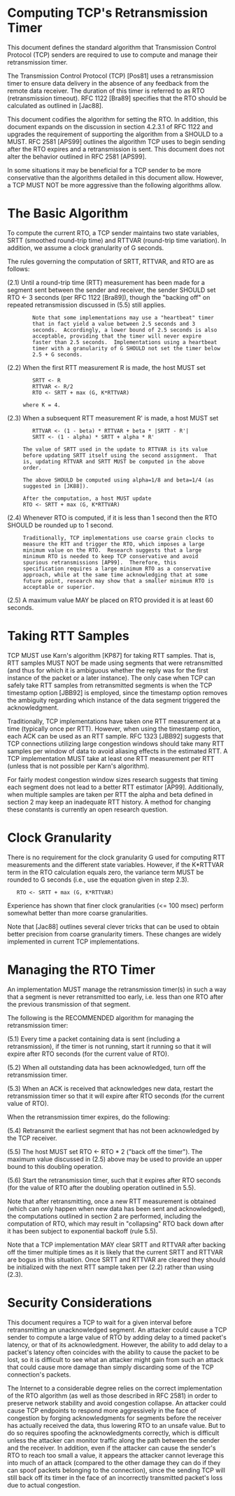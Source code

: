 # Computing TCP's Retransmission Timer

This document defines the standard algorithm that Transmission Control Protocol (TCP) senders are required to use to compute and manage their retransmission timer. 

The Transmission Control Protocol (TCP) [Pos81] uses a retransmission timer to ensure data delivery in the absence of any feedback from the remote data receiver.  The duration of this timer is referred to as RTO (retransmission timeout).  RFC 1122 [Bra89] specifies that the RTO should be calculated as outlined in [Jac88].

This document codifies the algorithm for setting the RTO.  In addition, this document expands on the discussion in section 4.2.3.1 of RFC 1122 and upgrades the requirement of supporting the algorithm from a SHOULD to a MUST.  RFC 2581 [APS99] outlines the algorithm TCP uses to begin sending after the RTO expires and a retransmission is sent.  This document does not alter the behavior outlined in RFC 2581 [APS99].

In some situations it may be beneficial for a TCP sender to be more conservative than the algorithms detailed in this document allow. However, a TCP MUST NOT be more aggressive than the following algorithms allow.

# The Basic Algorithm

To compute the current RTO, a TCP sender maintains two state variables, SRTT (smoothed round-trip time) and RTTVAR (round-trip time variation).  In addition, we assume a clock granularity of G seconds.

The rules governing the computation of SRTT, RTTVAR, and RTO are as follows:

   (2.1) Until a round-trip time (RTT) measurement has been made for a
         segment sent between the sender and receiver, the sender SHOULD
         set RTO <- 3 seconds (per RFC 1122 [Bra89]), though the
         "backing off" on repeated retransmission discussed in (5.5)
         still applies.

            Note that some implementations may use a "heartbeat" timer
            that in fact yield a value between 2.5 seconds and 3
            seconds.  Accordingly, a lower bound of 2.5 seconds is also
            acceptable, providing that the timer will never expire
            faster than 2.5 seconds.  Implementations using a heartbeat
            timer with a granularity of G SHOULD not set the timer below
            2.5 + G seconds.

   (2.2) When the first RTT measurement R is made, the host MUST set

            SRTT <- R
            RTTVAR <- R/2
            RTO <- SRTT + max (G, K*RTTVAR)

         where K = 4.

   (2.3) When a subsequent RTT measurement R' is made, a host MUST set

            RTTVAR <- (1 - beta) * RTTVAR + beta * |SRTT - R'|
            SRTT <- (1 - alpha) * SRTT + alpha * R'

         The value of SRTT used in the update to RTTVAR is its value
         before updating SRTT itself using the second assignment.  That
         is, updating RTTVAR and SRTT MUST be computed in the above
         order.

         The above SHOULD be computed using alpha=1/8 and beta=1/4 (as
         suggested in [JK88]).

         After the computation, a host MUST update
         RTO <- SRTT + max (G, K*RTTVAR)

   (2.4) Whenever RTO is computed, if it is less than 1 second then the
         RTO SHOULD be rounded up to 1 second.

         Traditionally, TCP implementations use coarse grain clocks to
         measure the RTT and trigger the RTO, which imposes a large
         minimum value on the RTO.  Research suggests that a large
         minimum RTO is needed to keep TCP conservative and avoid
         spurious retransmissions [AP99].  Therefore, this
         specification requires a large minimum RTO as a conservative
         approach, while at the same time acknowledging that at some
         future point, research may show that a smaller minimum RTO is
         acceptable or superior.

   (2.5) A maximum value MAY be placed on RTO provided it is at least 60
         seconds.

# Taking RTT Samples

TCP MUST use Karn's algorithm [KP87] for taking RTT samples.  That is, RTT samples MUST NOT be made using segments that were retransmitted (and thus for which it is ambiguous whether the reply was for the first instance of the packet or a later instance).  The only case when TCP can safely take RTT samples from retransmitted segments is when the TCP timestamp option [JBB92] is employed, since the timestamp option removes the ambiguity regarding which instance of the data segment triggered the acknowledgment.

Traditionally, TCP implementations have taken one RTT measurement at a time (typically once per RTT).  However, when using the timestamp option, each ACK can be used as an RTT sample.  RFC 1323 [JBB92] suggests that TCP connections utilizing large congestion windows should take many RTT samples per window of data to avoid aliasing effects in the estimated RTT.  A TCP implementation MUST take at least one RTT measurement per RTT (unless that is not possible per Karn's algorithm).

For fairly modest congestion window sizes research suggests that timing each segment does not lead to a better RTT estimator [AP99]. Additionally, when multiple samples are taken per RTT the alpha and beta defined in section 2 may keep an inadequate RTT history.  A method for changing these constants is currently an open research question.

# Clock Granularity

There is no requirement for the clock granularity G used for computing RTT measurements and the different state variables. However, if the K*RTTVAR term in the RTO calculation equals zero, the variance term MUST be rounded to G seconds (i.e., use the equation given in step 2.3).

       RTO <- SRTT + max (G, K*RTTVAR)

Experience has shown that finer clock granularities (<= 100 msec) perform somewhat better than more coarse granularities.

Note that [Jac88] outlines several clever tricks that can be used to obtain better precision from coarse granularity timers.  These changes are widely implemented in current TCP implementations.

# Managing the RTO Timer

An implementation MUST manage the retransmission timer(s) in such a way that a segment is never retransmitted too early, i.e. less than one RTO after the previous transmission of that segment.

The following is the RECOMMENDED algorithm for managing the retransmission timer:

   (5.1) Every time a packet containing data is sent (including a
         retransmission), if the timer is not running, start it running
         so that it will expire after RTO seconds (for the current value
         of RTO).

   (5.2) When all outstanding data has been acknowledged, turn off the
         retransmission timer.

   (5.3) When an ACK is received that acknowledges new data, restart the
         retransmission timer so that it will expire after RTO seconds
         (for the current value of RTO).

When the retransmission timer expires, do the following:

   (5.4) Retransmit the earliest segment that has not been acknowledged by the TCP receiver.

   (5.5) The host MUST set RTO <- RTO * 2 ("back off the timer").  The maximum value discussed in (2.5) above may be used to provide an upper bound to this doubling operation.

   (5.6) Start the retransmission timer, such that it expires after RTO seconds (for the value of RTO after the doubling operation outlined in 5.5).

Note that after retransmitting, once a new RTT measurement is obtained (which can only happen when new data has been sent and acknowledged), the computations outlined in section 2 are performed, including the computation of RTO, which may result in "collapsing" RTO back down after it has been subject to exponential backoff (rule 5.5).

Note that a TCP implementation MAY clear SRTT and RTTVAR after backing off the timer multiple times as it is likely that the current SRTT and RTTVAR are bogus in this situation.  Once SRTT and RTTVAR are cleared they should be initialized with the next RTT sample taken per (2.2) rather than using (2.3).

# Security Considerations

This document requires a TCP to wait for a given interval before retransmitting an unacknowledged segment.  An attacker could cause a TCP sender to compute a large value of RTO by adding delay to a timed packet's latency, or that of its acknowledgment.  However, the ability to add delay to a packet's latency often coincides with the ability to cause the packet to be lost, so it is difficult to see what an attacker might gain from such an attack that could cause more damage than simply discarding some of the TCP connection's packets.

The Internet to a considerable degree relies on the correct implementation of the RTO algorithm (as well as those described in RFC 2581) in order to preserve network stability and avoid congestion collapse.  An attacker could cause TCP endpoints to respond more aggressively in the face of congestion by forging acknowledgments for segments before the receiver has actually received the data, thus lowering RTO to an unsafe value.  But to do so requires spoofing the acknowledgments correctly, which is difficult unless the attacker can monitor traffic along the path between the sender and the receiver.  In addition, even if the attacker can cause the sender's RTO to reach too small a value, it appears the attacker cannot leverage this into much of an attack (compared to the other damage they can do if they can spoof packets belonging to the connection), since the sending TCP will still back off its timer in the face of an incorrectly transmitted packet's loss due to actual congestion.
